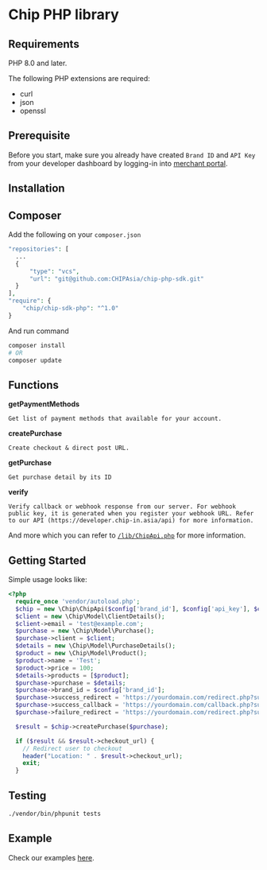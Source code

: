# Chip PHP library

## Requirements

PHP 8.0 and later.

The following PHP extensions are required:

* curl
* json
* openssl

## Prerequisite
Before you start, make sure you already have created `Brand ID` and `API Key` from your developer dashboard by logging-in into [merchant portal](https://gate.chip-in.asia/login).


## Installation
## Composer

Add the following on your `composer.json`
```php
"repositories": [
  ...
  {
      "type": "vcs",
      "url": "git@github.com:CHIPAsia/chip-php-sdk.git"
  }
],
"require": {
    "chip/chip-sdk-php": "^1.0"
}
```

And run command
```bash
composer install
# OR
composer update
```

## Functions

**getPaymentMethods**
```
Get list of payment methods that available for your account.
```

**createPurchase**
```
Create checkout & direct post URL.
```

**getPurchase**
```
Get purchase detail by its ID
```

**verify**
```
Verify callback or webhook response from our server. For webhook public key, it is generated when you register your webhook URL. Refer to our API (https://developer.chip-in.asia/api) for more information.
```

And more which you can refer to [`/lib/ChipApi.php`](./lib/ChipApi.php) for more information.

## Getting Started

Simple usage looks like:


```php
<?php
  require_once 'vendor/autoload.php';
  $chip = new \Chip\ChipApi($config['brand_id'], $config['api_key'], $config['endpoint']);
  $client = new \Chip\Model\ClientDetails();
  $client->email = 'test@example.com';
  $purchase = new \Chip\Model\Purchase();
  $purchase->client = $client;
  $details = new \Chip\Model\PurchaseDetails();
  $product = new \Chip\Model\Product();
  $product->name = 'Test';
  $product->price = 100;
  $details->products = [$product];
  $purchase->purchase = $details;
  $purchase->brand_id = $config['brand_id'];
  $purchase->success_redirect = 'https://yourdomain.com/redirect.php?success=1';
  $purchase->success_callback = 'https://yourdomain.com/callback.php?success=0';
  $purchase->failure_redirect = 'https://yourdomain.com/redirect.php?success=0';

  $result = $chip->createPurchase($purchase);

  if ($result && $result->checkout_url) {
    // Redirect user to checkout
    header("Location: " . $result->checkout_url);
    exit;
  }
```

## Testing

```bash
./vendor/bin/phpunit tests 
```

## Example
Check our examples [here](./examples).
